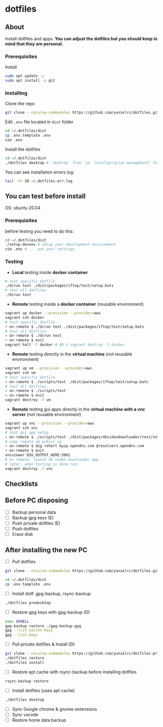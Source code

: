 # dotfiles

## About

Install dotfiles and apps.
**You can adjust the dotfiles but you should keep in mind that they are personal.**

### Prerequisites

Install

```sh
sudo apt update -y
sudo apt install -y git
```

### Installing

Clone the repo

```sh
git clone --recurse-submodules https://github.com/yunielrc/dotfiles.git ~/.dotfiles
```

Edit `.env` file located in `dist` folder

```sh
cd ~/.dotfiles/dist
cp .env.template .env
vim .env
```

Install the dotfiles

```sh
cd ~/.dotfiles/dist
./dotfiles desktop # `desktop` from `cm` (configuration management) folder
```

You can see installation errors log:

```sh
tail -fn 20 ~/.dotfiles.err.log
```

## You can test before install

OS: ubuntu 20.04

### Prerequisites

before testing you need to do this:

```sh
cd ~/.dotfiles/dist
./setup-devenv # setup your development environment
vim .env # ... put your settings
```

### Testing

- **Local** testing inside **docker container**

```sh
# test specific dotfile
./dcrun test ./dist/packages/iftop/test/setup.bats
# test all dotfiles
./dcrun test
```

- **Remote** testing inside a **docker container** (reusable environment)

```sh
vagrant up docker --provision --provider=aws
vagrant ssh docker
# test specific dotfile
> on-remote $ ./dcrun test ./dist/packages/iftop/test/setup.bats
# test all dotfiles
> on-remote $ ./dcrun test
> on-remote $ exit
vagrant halt -f docker # OR $ vagrant destroy -f docker
```

- **Remote** testing directly in the **virtual machine** (not reusable environment)

```sh
vagrant up vm --provision --provider=aws
vagrant ssh vm
# test specific dotfile
> on-remote $ ./scripts/test ./dist/packages/iftop/test/setup.bats
# test all dotfiles
> on-remote $ ./scripts/test
> on-remote $ exit
vagrant destroy -f vm
```

- **Remote** testing gui apps directly in the **virtual machine with a vnc server** (not reusable environment)

```sh
vagrant up vnc --provision --provider=aws
vagrant ssh vnc
# test gui app setup
> on-remote $ ./scripts/test ./dist/packages/4kvideodownloader/test/setup.bats
# copy remote vm public ip
> on-remote $ dig +short myip.opendns.com @resolver1.opendns.com
> on-remote $ exit
vncviewer DIG_OUTPUT_HERE:5901
# on remote: launch 4k video downloader app
# later, when testing is done run:
vagrant destroy -f vnc
```

## Checklists

## Before PC disposing

- [ ] Backup personal data
- [ ] Backup gpg keys (E)
- [ ] Push private dotfiles (E)
- [ ] Push dotfiles
- [ ] Erase disk

## After installing the new PC

- [ ] Pull dotfiles

```sh
git clone --recurse-submodules https://github.com/yunielrc/dotfiles.git ~/.dotfiles
```

```sh
cd ~/.dotfiles/dist
cp .env.template .env
```

- [ ] Install dotf: gpg-backup, rsync-backup

```sh
./dotfiles predesktop
```

- [ ] Restore gpg keys with gpg-backup (D)

```sh
exec $SHELL
gpg-backup restore ./gpg-backup.gpg
gpg --list-secret-keys
gpg --list-keys
```

- [ ] Pull private dotfiles & Install (D)

```sh
git clone --recurse-submodules https://github.com/yunielrc/dotfiles-private.git ~/.dotfiles-private
./dotfiles restore
./dotfiles install
```

- [ ] Restore apt cache with rsync-backup before installing dotfiles

```sh
rsync-backup restore
```

- [ ] Install dotfiles (uses apt cache)

```sh
./dotfiles desktop
```

- [ ] Sync Google chrome & gnome-extensions
- [ ] Sync vscode
- [ ] Restore home data backup
